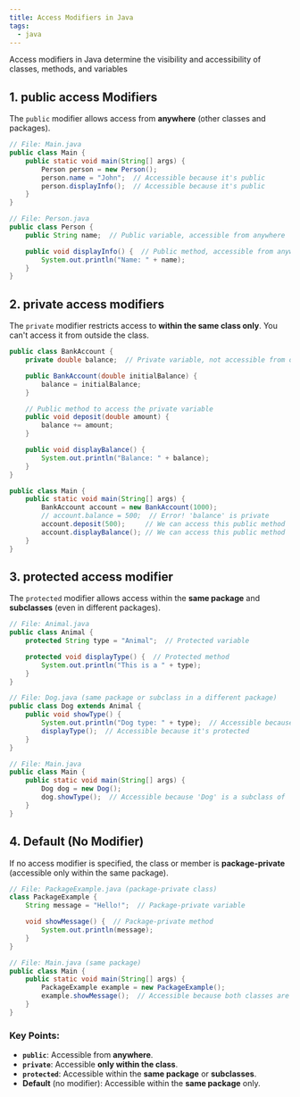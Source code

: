 ```yaml
---
title: Access Modifiers in Java
tags:
  - java
---
```


Access modifiers in Java determine the visibility and accessibility of classes, methods, and variables

## 1. public  access Modifiers
The `public` modifier allows access from **anywhere** (other classes and packages).


```java
// File: Main.java
public class Main {
    public static void main(String[] args) {
        Person person = new Person();
        person.name = "John";  // Accessible because it's public
        person.displayInfo();  // Accessible because it's public
    }
}

// File: Person.java
public class Person {
    public String name;  // Public variable, accessible from anywhere

    public void displayInfo() {  // Public method, accessible from anywhere
        System.out.println("Name: " + name);
    }
}
```

## 2. private access modifiers

The `private` modifier restricts access to **within the same class only**. You can't access it from outside the class.

```java
public class BankAccount {
    private double balance;  // Private variable, not accessible from outside the class

    public BankAccount(double initialBalance) {
        balance = initialBalance;
    }

    // Public method to access the private variable
    public void deposit(double amount) {
        balance += amount;
    }

    public void displayBalance() {
        System.out.println("Balance: " + balance);
    }
}

public class Main {
    public static void main(String[] args) {
        BankAccount account = new BankAccount(1000);
        // account.balance = 500;  // Error! 'balance' is private
        account.deposit(500);     // We can access this public method
        account.displayBalance(); // We can access this public method
    }
}
```

## 3. protected access modifier

The `protected` modifier allows access within the **same package** and **subclasses** (even in different packages).

```java
// File: Animal.java
public class Animal {
    protected String type = "Animal";  // Protected variable

    protected void displayType() {  // Protected method
        System.out.println("This is a " + type);
    }
}

// File: Dog.java (same package or subclass in a different package)
public class Dog extends Animal {
    public void showType() {
        System.out.println("Dog type: " + type);  // Accessible because it's protected
        displayType();  // Accessible because it's protected
    }
}

// File: Main.java
public class Main {
    public static void main(String[] args) {
        Dog dog = new Dog();
        dog.showType();  // Accessible because 'Dog' is a subclass of 'Animal'
    }
}
```

## 4. **Default (No Modifier)**

If no access modifier is specified, the class or member is **package-private** (accessible only within the same package).

```java
// File: PackageExample.java (package-private class)
class PackageExample {
    String message = "Hello!";  // Package-private variable

    void showMessage() {  // Package-private method
        System.out.println(message);
    }
}

// File: Main.java (same package)
public class Main {
    public static void main(String[] args) {
        PackageExample example = new PackageExample();
        example.showMessage();  // Accessible because both classes are in the same package
    }
}
```

### Key Points:

- **`public`**: Accessible from **anywhere**.
- **`private`**: Accessible **only within the class**.
- **`protected`**: Accessible within the **same package** or **subclasses**.
- **Default** (no modifier): Accessible within the **same package** only.

